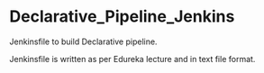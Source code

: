 # Declarative_Pipeline_Jenkins

Jenkinsfile to build Declarative pipeline. 

Jenkinsfile is written as per Edureka lecture and in text file format.
